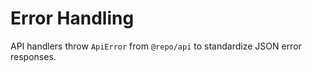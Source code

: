 # Error Handling

API handlers throw `ApiError` from `@repo/api` to standardize JSON error responses.
